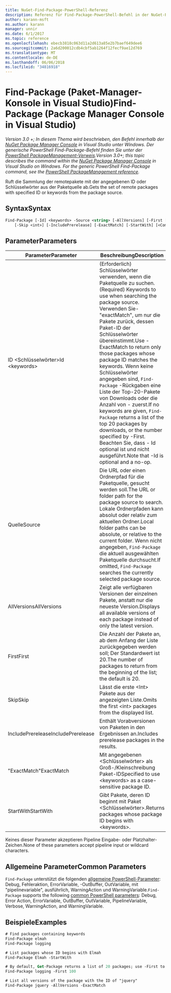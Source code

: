 ```yaml
---
title: NuGet-Find-Package-PowerShell-Referenz
description: Referenz für Find-Package-PowerShell-Befehl in der NuGet-Paket-Manager-Konsole in Visual Studio.
author: karann-msft
ms.author: karann
manager: unnir
ms.date: 6/1/2017
ms.topic: reference
ms.openlocfilehash: ebecb3818c063d11a2d613a85e2b7baef649dee6
ms.sourcegitcommit: 2a6d200012cdb4cbf5ab1264f12fecf9ae12d769
ms.translationtype: MT
ms.contentlocale: de-DE
ms.lasthandoff: 06/06/2018
ms.locfileid: "34816918"
---
```

# <a name="find-package-package-manager-console-in-visual-studio"></a><span data-ttu-id="b55bc-103">Find-Package (Paket-Manager-Konsole in Visual Studio)</span><span class="sxs-lookup"><span data-stu-id="b55bc-103">Find-Package (Package Manager Console in Visual Studio)</span></span>

<span data-ttu-id="b55bc-104">*Version 3.0 +; In diesem Thema wird beschrieben, den Befehl innerhalb der [NuGet Package Manager Console](package-manager-console.md) in Visual Studio unter Windows. Der generische PowerShell Find-Package-Befehl finden Sie unter der [PowerShell PackageManagement-Verweis](/powershell/module/packagemanagement/?view=powershell-6).*</span><span class="sxs-lookup"><span data-stu-id="b55bc-104">*Version 3.0+; this topic describes the command within the [NuGet Package Manager Console](package-manager-console.md) in Visual Studio on Windows. For the generic PowerShell Find-Package command, see the [PowerShell PackageManagement reference](/powershell/module/packagemanagement/?view=powershell-6).*</span></span>

<span data-ttu-id="b55bc-105">Ruft die Sammlung der remotepakete mit der angegebenen ID oder Schlüsselwörter aus der Paketquelle ab.</span><span class="sxs-lookup"><span data-stu-id="b55bc-105">Gets the set of remote packages with specified ID or keywords from the package source.</span></span>

## <a name="syntax"></a><span data-ttu-id="b55bc-106">Syntax</span><span class="sxs-lookup"><span data-stu-id="b55bc-106">Syntax</span></span>

```ps
Find-Package [-Id] <keywords> -Source <string> [-AllVersions] [-First [<int>]]
    [-Skip <int>] [-IncludePrerelease] [-ExactMatch] [-StartWith] [<CommonParameters>]
```

## <a name="parameters"></a><span data-ttu-id="b55bc-107">Parameter</span><span class="sxs-lookup"><span data-stu-id="b55bc-107">Parameters</span></span>

| <span data-ttu-id="b55bc-108">Parameter</span><span class="sxs-lookup"><span data-stu-id="b55bc-108">Parameter</span></span> | <span data-ttu-id="b55bc-109">Beschreibung</span><span class="sxs-lookup"><span data-stu-id="b55bc-109">Description</span></span> |
| --- | --- |
| <span data-ttu-id="b55bc-110">ID &lt;Schlüsselwörter&gt;</span><span class="sxs-lookup"><span data-stu-id="b55bc-110">Id &lt;keywords&gt;</span></span> | <span data-ttu-id="b55bc-111">(Erforderlich) Schlüsselwörter verwenden, wenn die Paketquelle zu suchen.</span><span class="sxs-lookup"><span data-stu-id="b55bc-111">(Required) Keywords to use when searching the package source.</span></span> <span data-ttu-id="b55bc-112">Verwenden Sie-"exactMatch", um nur die Pakete zurück, dessen Paket-ID der Schlüsselwörter übereinstimmt.</span><span class="sxs-lookup"><span data-stu-id="b55bc-112">Use -ExactMatch to return only those packages whose package ID matches the keywords.</span></span> <span data-ttu-id="b55bc-113">Wenn keine Schlüsselwörter angegeben sind, `Find-Package` -Rückgaben eine Liste der Top-20-Pakete von Downloads oder die Anzahl von - zuerst.</span><span class="sxs-lookup"><span data-stu-id="b55bc-113">If no keywords are given, `Find-Package` returns a list of the top 20 packages by downloads, or the number specified by -First.</span></span> <span data-ttu-id="b55bc-114">Beachten Sie, dass - Id optional ist und nicht ausgeführt.</span><span class="sxs-lookup"><span data-stu-id="b55bc-114">Note that -Id is optional and a no-op.</span></span> |
| <span data-ttu-id="b55bc-115">Quelle</span><span class="sxs-lookup"><span data-stu-id="b55bc-115">Source</span></span> | <span data-ttu-id="b55bc-116">Die URL oder einen Ordnerpfad für die Paketquelle, gesucht werden soll.</span><span class="sxs-lookup"><span data-stu-id="b55bc-116">The URL or folder path for the package source to search.</span></span> <span data-ttu-id="b55bc-117">Lokale Ordnerpfaden kann absolut oder relativ zum aktuellen Ordner.</span><span class="sxs-lookup"><span data-stu-id="b55bc-117">Local folder paths can be absolute, or relative to the current folder.</span></span> <span data-ttu-id="b55bc-118">Wenn nicht angegeben, `Find-Package` die aktuell ausgewählten Paketquelle durchsucht.</span><span class="sxs-lookup"><span data-stu-id="b55bc-118">If omitted, `Find-Package` searches the currently selected package source.</span></span> |
| <span data-ttu-id="b55bc-119">AllVersions</span><span class="sxs-lookup"><span data-stu-id="b55bc-119">AllVersions</span></span> | <span data-ttu-id="b55bc-120">Zeigt alle verfügbaren Versionen der einzelnen Pakete, anstatt nur die neueste Version.</span><span class="sxs-lookup"><span data-stu-id="b55bc-120">Displays all available versions of each package instead of only the latest version.</span></span> |
| <span data-ttu-id="b55bc-121">First</span><span class="sxs-lookup"><span data-stu-id="b55bc-121">First</span></span> | <span data-ttu-id="b55bc-122">Die Anzahl der Pakete an, ab dem Anfang der Liste zurückgegeben werden soll; Der Standardwert ist 20.</span><span class="sxs-lookup"><span data-stu-id="b55bc-122">The number of packages to return from the beginning of the list; the default is 20.</span></span> |
| <span data-ttu-id="b55bc-123">Skip</span><span class="sxs-lookup"><span data-stu-id="b55bc-123">Skip</span></span> | <span data-ttu-id="b55bc-124">Lässt die erste &lt;Int&gt; Pakete aus der angezeigten Liste.</span><span class="sxs-lookup"><span data-stu-id="b55bc-124">Omits the first &lt;int&gt; packages from the displayed list.</span></span>  |
| <span data-ttu-id="b55bc-125">IncludePrerelease</span><span class="sxs-lookup"><span data-stu-id="b55bc-125">IncludePrerelease</span></span> | <span data-ttu-id="b55bc-126">Enthält Vorabversionen von Paketen in den Ergebnissen an.</span><span class="sxs-lookup"><span data-stu-id="b55bc-126">Includes prerelease packages in the results.</span></span> |
| <span data-ttu-id="b55bc-127">"ExactMatch"</span><span class="sxs-lookup"><span data-stu-id="b55bc-127">ExactMatch</span></span> | <span data-ttu-id="b55bc-128">Mit angegebenen &lt;Schlüsselwörter&gt; als Groß-/Kleinschreibung Paket-ID</span><span class="sxs-lookup"><span data-stu-id="b55bc-128">Specified to use &lt;keywords&gt; as a case-sensitive package ID.</span></span> |
| <span data-ttu-id="b55bc-129">StartWith</span><span class="sxs-lookup"><span data-stu-id="b55bc-129">StartWith</span></span> | <span data-ttu-id="b55bc-130">Gibt Pakete, deren ID beginnt mit Paket &lt;Schlüsselwörter&gt;.</span><span class="sxs-lookup"><span data-stu-id="b55bc-130">Returns packages whose package ID begins with &lt;keywords&gt;.</span></span> |

<span data-ttu-id="b55bc-131">Keines dieser Parameter akzeptieren Pipeline Eingabe- oder Platzhalter-Zeichen.</span><span class="sxs-lookup"><span data-stu-id="b55bc-131">None of these parameters accept pipeline input or wildcard characters.</span></span>

## <a name="common-parameters"></a><span data-ttu-id="b55bc-132">Allgemeine Parameter</span><span class="sxs-lookup"><span data-stu-id="b55bc-132">Common Parameters</span></span>

<span data-ttu-id="b55bc-133">`Find-Package` unterstützt die folgenden [allgemeine PowerShell-Parameter](http://go.microsoft.com/fwlink/?LinkID=113216): Debug, Fehleraktion, ErrorVariable, -OutBuffer, OutVariable, mit "pipelinevariable", ausführlich, WarningAction und WarningVariable.</span><span class="sxs-lookup"><span data-stu-id="b55bc-133">`Find-Package` supports the following [common PowerShell parameters](http://go.microsoft.com/fwlink/?LinkID=113216): Debug, Error Action, ErrorVariable, OutBuffer, OutVariable, PipelineVariable, Verbose, WarningAction, and WarningVariable.</span></span>

## <a name="examples"></a><span data-ttu-id="b55bc-134">Beispiele</span><span class="sxs-lookup"><span data-stu-id="b55bc-134">Examples</span></span>

```ps
# Find packages containing keywords
Find-Package elmah
Find-Package logging

# List packages whose ID begins with Elmah
Find-Package Elmah -StartWith

# By default, Get-Package returns a list of 20 packages; use -First to show more
Find-Package logging -First 100

# List all versions of the package with the ID of "jquery"
Find-Package jquery -AllVersions -ExactMatch
```
